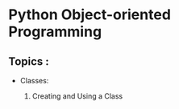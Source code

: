 # Python Object-oriented Programming
<h2>Topics :</h1>
<ul>
  <li> Classes: </li>
    <ol>
      <li> Creating and Using a Class </li>
    </ol>
</ul>

